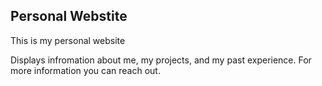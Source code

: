 ## Personal Webstite
This is my personal website

Displays infromation about me, my projects, and my past experience.
For more information you can reach out.